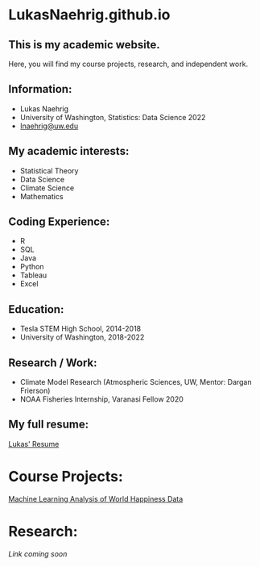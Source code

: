 # LukasNaehrig.github.io

## This is my academic website.
Here, you will find my course projects, research, and independent work.

## Information:
- Lukas Naehrig
- University of Washington, Statistics: Data Science 2022
- lnaehrig@uw.edu

## My academic interests:
- Statistical Theory
- Data Science 
- Climate Science
- Mathematics

## Coding Experience:
- R
- SQL
- Java
- Python
- Tableau
- Excel

## Education:
- Tesla STEM High School, 2014-2018
- University of Washington, 2018-2022

## Research / Work:
- Climate Model Research (Atmospheric Sciences, UW, Mentor: Dargan Frierson)
- NOAA Fisheries Internship, Varanasi Fellow 2020

## My full resume:
[Lukas' Resume](https://github.com/LukasNaehrig/LukasNaehrig.github.io/blob/master/Resume_LNaehrig.docx)

# **Course Projects:**
[Machine Learning Analysis of World Happiness Data](R)

# **Research:**
_Link coming soon_
